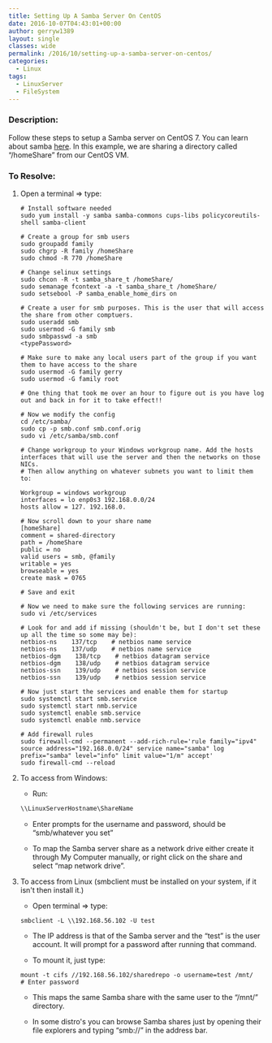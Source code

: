 ```yaml
---
title: Setting Up A Samba Server On CentOS
date: 2016-10-07T04:43:01+00:00
author: gerryw1389
layout: single
classes: wide
permalink: /2016/10/setting-up-a-samba-server-on-centos/
categories:
  - Linux
tags:
  - LinuxServer
  - FileSystem
---
```

<!--more-->

### Description:

Follow these steps to setup a Samba server on CentOS 7. You can learn about samba [here](https://www.samba.org/samba/what_is_samba.html). In this example, we are sharing a directory called &#8220;/homeShare&#8221; from our CentOS VM.

### To Resolve:

1. Open a terminal => type:

   ```shell
   # Install software needed
   sudo yum install -y samba samba-commons cups-libs policycoreutils-shell samba-client

   # Create a group for smb users
   sudo groupadd family
   sudo chgrp -R family /homeShare
   sudo chmod -R 770 /homeShare

   # Change selinux settings
   sudo chcon -R -t samba_share_t /homeShare/
   sudo semanage fcontext -a -t samba_share_t /homeShare/
   sudo setsebool -P samba_enable_home_dirs on

   # Create a user for smb purposes. This is the user that will access the share from other comptuers.
   sudo useradd smb
   sudo usermod -G family smb
   sudo smbpasswd -a smb
   <typePassword>

   # Make sure to make any local users part of the group if you want them to have access to the share
   sudo usermod -G family gerry
   sudo usermod -G family root

   # One thing that took me over an hour to figure out is you have log out and back in for it to take effect!!

   # Now we modify the config
   cd /etc/samba/
   sudo cp -p smb.conf smb.conf.orig
   sudo vi /etc/samba/smb.conf

   # Change workgroup to your Windows workgroup name. Add the hosts interfaces that will use the server and then the networks on those NICs. 
   # Then allow anything on whatever subnets you want to limit them to:

   Workgroup = windows workgroup
   interfaces = lo enp0s3 192.168.0.0/24
   hosts allow = 127. 192.168.0.

   # Now scroll down to your share name
   [homeShare]
   comment = shared-directory
   path = /homeShare
   public = no
   valid users = smb, @family
   writable = yes
   browseable = yes
   create mask = 0765

   # Save and exit

   # Now we need to make sure the following services are running:
   sudo vi /etc/services

   # Look for and add if missing (shouldn't be, but I don't set these up all the time so some may be):
   netbios-ns    137/tcp    # netbios name service
   netbios-ns    137/udp    # netbios name service
   netbios-dgm    138/tcp    # netbios datagram service
   netbios-dgm    138/udp    # netbios datagram service
   netbios-ssn    139/udp    # netbios session service
   netbios-ssn    139/udp    # netbios session service

   # Now just start the services and enable them for startup
   sudo systemctl start smb.service
   sudo systemctl start nmb.service
   sudo systemctl enable smb.service
   sudo systemctl enable nmb.service

   # Add firewall rules
   sudo firewall-cmd --permanent --add-rich-rule='rule family="ipv4" source address="192.168.0.0/24" service name="samba" log prefix="samba" level="info" limit value="1/m" accept'
   sudo firewall-cmd --reload
   ```

2. To access from Windows:

   - Run:

   ```powershell
   \\LinuxServerHostname\ShareName
   ```

   - Enter prompts for the username and password, should be &#8220;smb/whatever you set&#8221;

   - To map the Samba server share as a network drive either create it through My Computer manually, or right click on the share and select &#8220;map network drive&#8221;.

3. To access from Linux (smbclient must be installed on your system, if it isn't then install it.)

   - Open terminal => type:

   ```shell
   smbclient -L \\192.168.56.102 -U test
   ```

   - The IP address is that of the Samba server and the &#8220;test&#8221; is the user account. It will prompt for a password after running that command.

   - To mount it, just type:

   ```shell
   mount -t cifs //192.168.56.102/sharedrepo -o username=test /mnt/
   # Enter password
   ```

   - This maps the same Samba share with the same user to the &#8220;/mnt/&#8221; directory.

   - In some distro's you can browse Samba shares just by opening their file explorers and typing &#8220;smb://<ipaddress>&#8221; in the address bar.